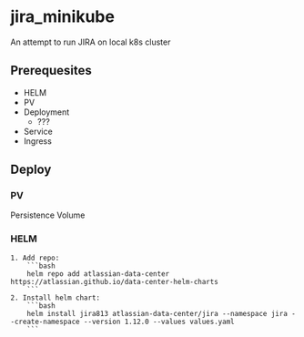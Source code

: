 # jira_minikube
An attempt to run JIRA on local k8s cluster

## Prerequesites

- HELM
- PV
- Deployment
    - ???
- Service
- Ingress

## Deploy

### PV

Persistence Volume

### HELM

    1. Add repo:
        ```bash
        helm repo add atlassian-data-center https://atlassian.github.io/data-center-helm-charts
        ```
    2. Install helm chart:
        ```bash
        helm install jira813 atlassian-data-center/jira --namespace jira --create-namespace --version 1.12.0 --values values.yaml
        ```